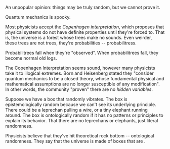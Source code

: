 
<!-- <dilbert random number generator> -->

An unpopular opinion: things may be truly random, but we cannot prove it.

Quantum mechanics is spooky. 

Most physicists accept the _Copenhagen interpretation_, which proposes that physical systems do not have definite properties until they're forced to. That is, the universe is a forest whose trees make no sounds. Even weirder, these trees are not trees, they're probabilities -- probabilitress.

Probabilitrees fall when they're "observed". When probabilitrees fall, they become normal old logs.

The Copenhagen Interpretation seems sound, however many physicists take it to illogical extremes. Born and Heisenberg stated they "consider quantum mechanics to be a closed theory, whose fundamental physical and mathematical assumptions are no longer susceptible of any modification". In other words, the community "proven" there are no _hidden variables_.

<!-- <...>. "Random" is defined as something lacking a pattern or principle. -->

Suppose we have a box that randomly vibrates. The box is epistemologically random because we can't see its underlying principle. There could be a leprechan pulling a wire, or a tiny elephant running around. The box is ontologically random if it has no patterns or principles to explain its behavior. That there are no leprechans or elephants, just literal randomness.

Physicists believe that they've hit theoretical rock bottom -- ontological randomness. They say that the universe is made of boxes that are <actually random>.

<!-- But reme -->





